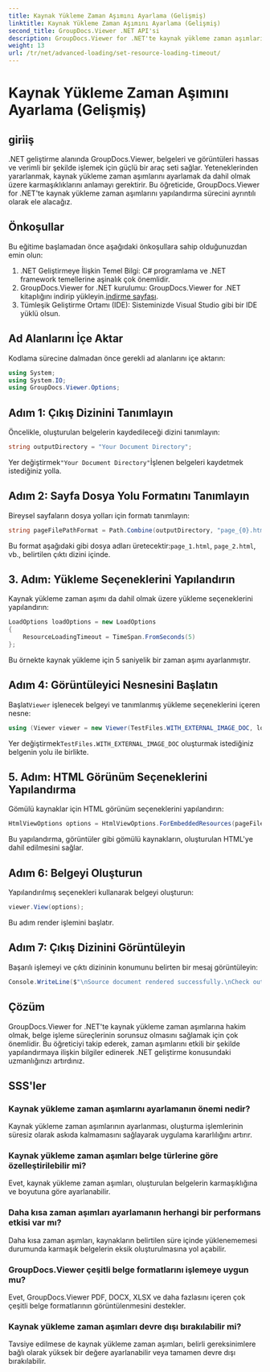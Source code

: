 ```yaml
---
title: Kaynak Yükleme Zaman Aşımını Ayarlama (Gelişmiş)
linktitle: Kaynak Yükleme Zaman Aşımını Ayarlama (Gelişmiş)
second_title: GroupDocs.Viewer .NET API'si
description: GroupDocs.Viewer for .NET'te kaynak yükleme zaman aşımlarını verimli bir şekilde nasıl yapılandıracağınızı öğrenin. Hassas ve kararlı bir şekilde belge oluşturmada ustalaşın.
weight: 13
url: /tr/net/advanced-loading/set-resource-loading-timeout/
---
```


# Kaynak Yükleme Zaman Aşımını Ayarlama (Gelişmiş)

## giriiş
.NET geliştirme alanında GroupDocs.Viewer, belgeleri ve görüntüleri hassas ve verimli bir şekilde işlemek için güçlü bir araç seti sağlar. Yeteneklerinden yararlanmak, kaynak yükleme zaman aşımlarını ayarlamak da dahil olmak üzere karmaşıklıklarını anlamayı gerektirir. Bu öğreticide, GroupDocs.Viewer for .NET'te kaynak yükleme zaman aşımlarını yapılandırma sürecini ayrıntılı olarak ele alacağız.
## Önkoşullar
Bu eğitime başlamadan önce aşağıdaki önkoşullara sahip olduğunuzdan emin olun:
1. .NET Geliştirmeye İlişkin Temel Bilgi: C# programlama ve .NET framework temellerine aşinalık çok önemlidir.
2.  GroupDocs.Viewer for .NET kurulumu: GroupDocs.Viewer for .NET kitaplığını indirip yükleyin.[indirme sayfası](https://releases.groupdocs.com/viewer/net/).
3. Tümleşik Geliştirme Ortamı (IDE): Sisteminizde Visual Studio gibi bir IDE yüklü olsun.

## Ad Alanlarını İçe Aktar
Kodlama sürecine dalmadan önce gerekli ad alanlarını içe aktarın:
```csharp
using System;
using System.IO;
using GroupDocs.Viewer.Options;
```

## Adım 1: Çıkış Dizinini Tanımlayın
Öncelikle, oluşturulan belgelerin kaydedileceği dizini tanımlayın:
```csharp
string outputDirectory = "Your Document Directory";
```
 Yer değiştirmek`"Your Document Directory"`İşlenen belgeleri kaydetmek istediğiniz yolla.
## Adım 2: Sayfa Dosya Yolu Formatını Tanımlayın
Bireysel sayfaların dosya yolları için formatı tanımlayın:
```csharp
string pageFilePathFormat = Path.Combine(outputDirectory, "page_{0}.html");
```
 Bu format aşağıdaki gibi dosya adları üretecektir:`page_1.html`, `page_2.html`, vb., belirtilen çıktı dizini içinde.
## 3. Adım: Yükleme Seçeneklerini Yapılandırın
Kaynak yükleme zaman aşımı da dahil olmak üzere yükleme seçeneklerini yapılandırın:
```csharp
LoadOptions loadOptions = new LoadOptions
{
    ResourceLoadingTimeout = TimeSpan.FromSeconds(5)
};
```
Bu örnekte kaynak yükleme için 5 saniyelik bir zaman aşımı ayarlanmıştır.
## Adım 4: Görüntüleyici Nesnesini Başlatın
 Başlat`Viewer` işlenecek belgeyi ve tanımlanmış yükleme seçeneklerini içeren nesne:
```csharp
using (Viewer viewer = new Viewer(TestFiles.WITH_EXTERNAL_IMAGE_DOC, loadOptions))
```
 Yer değiştirmek`TestFiles.WITH_EXTERNAL_IMAGE_DOC` oluşturmak istediğiniz belgenin yolu ile birlikte.
## 5. Adım: HTML Görünüm Seçeneklerini Yapılandırma
Gömülü kaynaklar için HTML görünüm seçeneklerini yapılandırın:
```csharp
HtmlViewOptions options = HtmlViewOptions.ForEmbeddedResources(pageFilePathFormat);
```
Bu yapılandırma, görüntüler gibi gömülü kaynakların, oluşturulan HTML'ye dahil edilmesini sağlar.
## Adım 6: Belgeyi Oluşturun
Yapılandırılmış seçenekleri kullanarak belgeyi oluşturun:
```csharp
viewer.View(options);
```
Bu adım render işlemini başlatır.
## Adım 7: Çıkış Dizinini Görüntüleyin
Başarılı işlemeyi ve çıktı dizininin konumunu belirten bir mesaj görüntüleyin:
```csharp
Console.WriteLine($"\nSource document rendered successfully.\nCheck output in {outputDirectory}.");
```

## Çözüm
GroupDocs.Viewer for .NET'te kaynak yükleme zaman aşımlarına hakim olmak, belge işleme süreçlerinin sorunsuz olmasını sağlamak için çok önemlidir. Bu öğreticiyi takip ederek, zaman aşımlarını etkili bir şekilde yapılandırmaya ilişkin bilgiler edinerek .NET geliştirme konusundaki uzmanlığınızı artırdınız.
## SSS'ler
### Kaynak yükleme zaman aşımlarını ayarlamanın önemi nedir?
Kaynak yükleme zaman aşımlarının ayarlanması, oluşturma işlemlerinin süresiz olarak askıda kalmamasını sağlayarak uygulama kararlılığını artırır.
### Kaynak yükleme zaman aşımları belge türlerine göre özelleştirilebilir mi?
Evet, kaynak yükleme zaman aşımları, oluşturulan belgelerin karmaşıklığına ve boyutuna göre ayarlanabilir.
### Daha kısa zaman aşımları ayarlamanın herhangi bir performans etkisi var mı?
Daha kısa zaman aşımları, kaynakların belirtilen süre içinde yüklenememesi durumunda karmaşık belgelerin eksik oluşturulmasına yol açabilir.
### GroupDocs.Viewer çeşitli belge formatlarını işlemeye uygun mu?
Evet, GroupDocs.Viewer PDF, DOCX, XLSX ve daha fazlasını içeren çok çeşitli belge formatlarının görüntülenmesini destekler.
### Kaynak yükleme zaman aşımları devre dışı bırakılabilir mi?
Tavsiye edilmese de kaynak yükleme zaman aşımları, belirli gereksinimlere bağlı olarak yüksek bir değere ayarlanabilir veya tamamen devre dışı bırakılabilir.